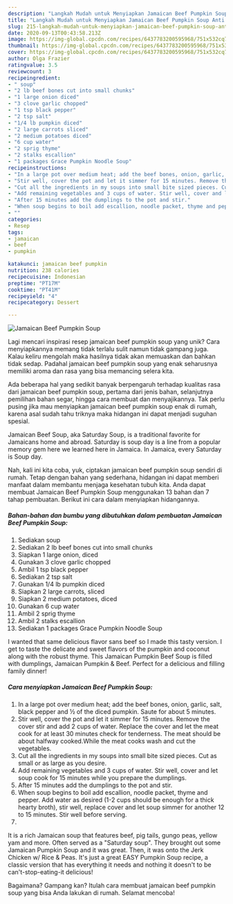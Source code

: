 ```yaml
---
description: "Langkah Mudah untuk Menyiapkan Jamaican Beef Pumpkin Soup Anti Gagal"
title: "Langkah Mudah untuk Menyiapkan Jamaican Beef Pumpkin Soup Anti Gagal"
slug: 215-langkah-mudah-untuk-menyiapkan-jamaican-beef-pumpkin-soup-anti-gagal
date: 2020-09-13T00:43:58.213Z
image: https://img-global.cpcdn.com/recipes/6437783200595968/751x532cq70/jamaican-beef-pumpkin-soup-recipe-main-photo.jpg
thumbnail: https://img-global.cpcdn.com/recipes/6437783200595968/751x532cq70/jamaican-beef-pumpkin-soup-recipe-main-photo.jpg
cover: https://img-global.cpcdn.com/recipes/6437783200595968/751x532cq70/jamaican-beef-pumpkin-soup-recipe-main-photo.jpg
author: Olga Frazier
ratingvalue: 3.5
reviewcount: 3
recipeingredient:
- " soup"
- "2 lb beef bones cut into small chunks"
- "1 large onion diced"
- "3 clove garlic chopped"
- "1 tsp black pepper"
- "2 tsp salt"
- "1/4 lb pumpkin diced"
- "2 large carrots sliced"
- "2 medium potatoes diced"
- "6 cup water"
- "2 sprig thyme"
- "2 stalks escallion"
- "1 packages Grace Pumpkin Noodle Soup"
recipeinstructions:
- "In a large pot over medium heat; add the beef bones, onion, garlic, salt, black pepper and ½ of the diced pumpkin. Saute for about 5 minutes."
- "Stir well, cover the pot and let it simmer for 15 minutes. Remove the cover stir and add 2 cups of water. Replace the cover and let the meat cook for at least 30 minutes check for tenderness. The meat should be about halfway cooked.While the meat cooks wash and cut the vegetables."
- "Cut all the ingredients in my soups into small bite sized pieces. Cut as small or as large as you desire."
- "Add remaining vegetables and 3 cups of water. Stir well, cover and let soup cook for 15 minutes while you prepare the dumplings."
- "After 15 minutes add the dumplings to the pot and stir."
- "When soup begins to boil add escallion, noodle packet, thyme and pepper. Add water as desired (1-2 cups should be enough for a thick hearty broth), stir well, replace cover and let soup simmer for another 12 to 15 minutes. Stir well before serving."
- ""
categories:
- Resep
tags:
- jamaican
- beef
- pumpkin

katakunci: jamaican beef pumpkin 
nutrition: 238 calories
recipecuisine: Indonesian
preptime: "PT17M"
cooktime: "PT41M"
recipeyield: "4"
recipecategory: Dessert

---
```



![Jamaican Beef Pumpkin Soup](https://img-global.cpcdn.com/recipes/6437783200595968/751x532cq70/jamaican-beef-pumpkin-soup-recipe-main-photo.jpg)

Lagi mencari inspirasi resep jamaican beef pumpkin soup yang unik? Cara menyiapkannya memang tidak terlalu sulit namun tidak gampang juga. Kalau keliru mengolah maka hasilnya tidak akan memuaskan dan bahkan tidak sedap. Padahal jamaican beef pumpkin soup yang enak seharusnya memiliki aroma dan rasa yang bisa memancing selera kita.

Ada beberapa hal yang sedikit banyak berpengaruh terhadap kualitas rasa dari jamaican beef pumpkin soup, pertama dari jenis bahan, selanjutnya pemilihan bahan segar, hingga cara membuat dan menyajikannya. Tak perlu pusing jika mau menyiapkan jamaican beef pumpkin soup enak di rumah, karena asal sudah tahu triknya maka hidangan ini dapat menjadi suguhan spesial.

Jamaican Beef Soup, aka Saturday Soup, is a traditional favorite for Jamaicans home and abroad. Saturday is soup day is a line from a popular memory gem here we learned here in Jamaica. In Jamaica, every Saturday is Soup day.


Nah, kali ini kita coba, yuk, ciptakan jamaican beef pumpkin soup sendiri di rumah. Tetap dengan bahan yang sederhana, hidangan ini dapat memberi manfaat dalam membantu menjaga kesehatan tubuh kita. Anda dapat membuat Jamaican Beef Pumpkin Soup menggunakan 13 bahan dan 7 tahap pembuatan. Berikut ini cara dalam menyiapkan hidangannya.

<!--inarticleads1-->

##### Bahan-bahan dan bumbu yang dibutuhkan dalam pembuatan Jamaican Beef Pumpkin Soup:

1. Sediakan  soup
1. Sediakan 2 lb beef bones cut into small chunks
1. Siapkan 1 large onion, diced
1. Gunakan 3 clove garlic chopped
1. Ambil 1 tsp black pepper
1. Sediakan 2 tsp salt
1. Gunakan 1/4 lb pumpkin diced
1. Siapkan 2 large carrots, sliced
1. Siapkan 2 medium potatoes, diced
1. Gunakan 6 cup water
1. Ambil 2 sprig thyme
1. Ambil 2 stalks escallion
1. Sediakan 1 packages Grace Pumpkin Noodle Soup


I wanted that same delicious flavor sans beef so I made this tasty version. I get to taste the delicate and sweet flavors of the pumpkin and coconut along with the robust thyme. This Jamaican Pumpkin Beef Soup is filled with dumplings, Jamaican Pumpkin &amp; Beef. Perfect for a delicious and filling family dinner! 

<!--inarticleads2-->

##### Cara menyiapkan Jamaican Beef Pumpkin Soup:

1. In a large pot over medium heat; add the beef bones, onion, garlic, salt, black pepper and ½ of the diced pumpkin. Saute for about 5 minutes.
1. Stir well, cover the pot and let it simmer for 15 minutes. Remove the cover stir and add 2 cups of water. Replace the cover and let the meat cook for at least 30 minutes check for tenderness. The meat should be about halfway cooked.While the meat cooks wash and cut the vegetables.
1. Cut all the ingredients in my soups into small bite sized pieces. Cut as small or as large as you desire.
1. Add remaining vegetables and 3 cups of water. Stir well, cover and let soup cook for 15 minutes while you prepare the dumplings.
1. After 15 minutes add the dumplings to the pot and stir.
1. When soup begins to boil add escallion, noodle packet, thyme and pepper. Add water as desired (1-2 cups should be enough for a thick hearty broth), stir well, replace cover and let soup simmer for another 12 to 15 minutes. Stir well before serving.
1. 


It is a rich Jamaican soup that features beef, pig tails, gungo peas, yellow yam and more. Often served as a &#34;Saturday soup&#34;. They brought out some Jamaican Pumpkin Soup and it was great. Then, it was onto the Jerk Chicken w/ Rice &amp; Peas. It&#39;s just a great EASY Pumpkin Soup recipe, a classic version that has everything it needs and nothing it doesn&#39;t to be can&#39;t-stop-eating-it delicious! 

Bagaimana? Gampang kan? Itulah cara membuat jamaican beef pumpkin soup yang bisa Anda lakukan di rumah. Selamat mencoba!
